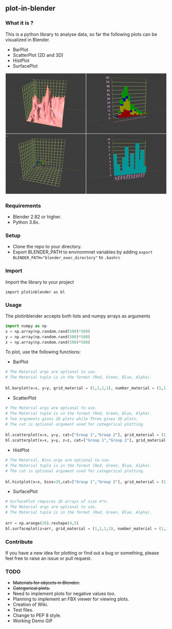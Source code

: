 ## plot-in-blender
### What it is ?
This is a python library to analyse data, so far the following plots can be visualized in Blender. 
- BarPlot
- ScatterPlot (2D and 3D)
- HistPlot
- SurfacePlot


<p align="center"><img src="https://raw.githubusercontent.com/hazilMohamed/data-visualization-using-blender/master/res/screenshots/3D-Plots.jpg"></p>

### Requirements
- Blender 2.82 or higher.
- Python 3.8x.

### Setup
- Clone the repo to your directory.
- Export BLENDER_PATH to environmnet variables by adding
  <code>export BLENDER_PATH="blender_exec_directory"</code> to <code>.bashrc</code>


### Import
Import the library to your project
```shell
import plotinblender as bl
```

### Usage
The plotinblender accepts both lists and numpy arrays as arguments
```python
import numpy as np
x = np.array(np.random.rand(500)*500)
y = np.array(np.random.rand(500)*500)
z = np.array(np.random.rand(500)*500)
```
To plot, use the following functions:
- BarPlot
```python
# The Material args are optional to use.
# The Material tuple is in the format (Red, Green, Blue, Alpha).

bl.barplot(x=x, y=y, grid_material = (1,1,1,1), number_material = (1,1,1,1), bar_material = (1,0,0,1))
```
- ScatterPlot
```python
# The Material args are optional to use.
# The Material tuple is in the format (Red, Green, Blue, Alpha).
# Two arguments gives 2D plots while Three gives 3D plots.
# The cat is optional argument used for categorical plotting.

bl.scatterplot(x=x, y=y, cat=["Group 1","Group 2"], grid_material = (1,1,1,1), number_material = (1,1,1,1))
bl.scatterplot(x=x, y=y, z=z, cat=["Group 1","Group 2"], grid_material = (1,1,1,1), number_material = (1,1,1,1))
```
- HistPlot
```python
# The Material, Bins args are optional to use.
# The Material tuple is in the format (Red, Green, Blue, Alpha).
# The cat is optional argument used for categorical plotting.

bl.histplot(x=x, bins=35,cat=["Group 1","Group 2"], grid_material = (1,1,1,1), number_material = (1,1,1,1))
```
- SurfacePlot
```python
# SurfacePlot requires 2D arrays of size m*n.
# The Material args are optional to use.
# The Material tuple is in the format (Red, Green, Blue, Alpha).

arr = np.arange(20).reshape(4,5)
bl.surfaceplot(z=arr, grid_material = (1,1,1,1), number_material = (1,1,1,1), surface_material = (1,0,0,1))
```
### Contribute
If you have a new idea for plotting or find out a bug or something, please feel free to raise an issue or pull request.

### TODO
- ~~Materials for objects in Blender.~~
- ~~Categorical plots.~~
- Need to implement plots for negative values too.
- Planning to implement an FBX viewer for viewing plots.
- Creation of Wiki.
- Test files.
- Change to PEP 8 style.
- Working Demo GIF

